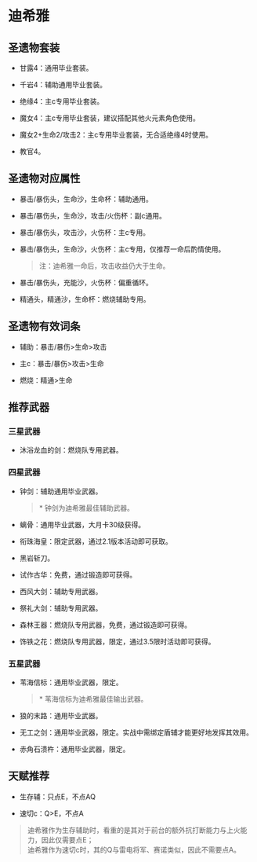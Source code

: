 # 迪希雅

## 圣遗物套装  

- 甘露4：通用毕业套装。  

- 千岩4：辅助通用毕业套装。  

- 绝缘4：主c专用毕业套装。  

- 魔女4：主c专用毕业套装，建议搭配其他火元素角色使用。  

- 魔女2+生命2/攻击2：主c专用毕业套装，无合适绝缘4时使用。  

- 教官4。  

## 圣遗物对应属性  

- 暴击/暴伤头，生命沙，生命杯：辅助通用。  

- 暴击/暴伤头，生命沙，攻击/火伤杯：副c通用。  

- 暴击/暴伤头，攻击沙，火伤杯：主c专用。  

- 暴击/暴伤头，生命沙，火伤杯：主c专用，仅推荐一命后酌情使用。  

  > 注：迪希雅一命后，攻击收益仍大于生命。  

- 暴击/暴伤头，充能沙，火伤杯：偏重循环。  

- 精通头，精通沙，生命杯：燃烧辅助专用。  

## 圣遗物有效词条  

- 辅助：暴击/暴伤>生命>攻击  

- 主c：暴击/暴伤>攻击>生命  

- 燃烧：精通>生命  

## 推荐武器  

### 三星武器  

- 沐浴龙血的剑：燃烧队专用武器。  

### 四星武器  

- 钟剑：辅助通用毕业武器。  

  > \* 钟剑为迪希雅最佳辅助武器。  

- 螭骨：通用毕业武器，大月卡30级获得。  

- 衔珠海皇：限定武器，通过2.1版本活动即可获取。  

- 黑岩斩刀。  

- 试作古华：免费，通过锻造即可获得。  

- 西风大剑：辅助专用武器。  

- 祭礼大剑：辅助专用武器。  

- 森林王器：燃烧队专用武器，免费，通过锻造即可获得。  

- 饰铁之花：燃烧队专用武器，限定，通过3.5限时活动即可获得。  

### 五星武器  

- 苇海信标：通用毕业武器，限定。  

  > \* 苇海信标为迪希雅最佳输出武器。  

- 狼的末路：通用毕业武器。  

- 无工之剑：通用毕业武器，限定。实战中需绑定盾辅才能更好地发挥其效用。  

- 赤角石溃杵：通用毕业武器，限定。

## 天赋推荐  

- 生存辅：只点E，不点AQ  

- 速切c：Q>E，不点A  

> 迪希雅作为生存辅助时，看重的是其对于前台的额外抗打断能力与上火能力，因此仅需要点E；  
> 迪希雅作为速切c时，其的Q与雷电将军、赛诺类似，因此不需要点A。  